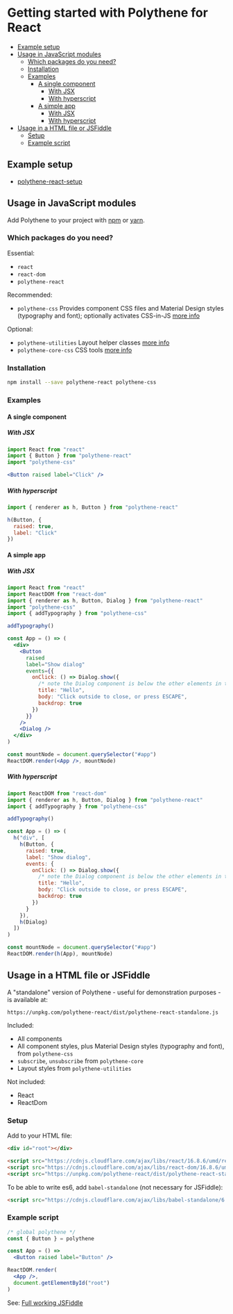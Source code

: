 # Getting started with Polythene for React

<!-- MarkdownTOC autolink="true" autoanchor="true" bracket="round" levels="1,2,3" -->

- [Example setup](#example-setup)
- [Usage in JavaScript modules](#usage-in-javascript-modules)
  - [Which packages do you need?](#which-packages-do-you-need)
  - [Installation](#installation)
  - [Examples](#examples)
    - [A single component](#a-single-component)
      - [With JSX](#with-jsx)
      - [With hyperscript](#with-hyperscript)
    - [A simple app](#a-simple-app)
      - [With JSX](#with-jsx-1)
      - [With hyperscript](#with-hyperscript-1)
- [Usage in a HTML file or JSFiddle](#usage-in-a-html-file-or-jsfiddle)
  - [Setup](#setup)
  - [Example script](#example-script)

<!-- /MarkdownTOC -->

<a id="example-setup"></a>
## Example setup

* [polythene-react-setup](https://github.com/ArthurClemens/polythene-react-setup)


<a id="usage-in-javascript-modules"></a>
## Usage in JavaScript modules

Add Polythene to your project with [npm](https://www.npmjs.com) or [yarn](https://yarnpkg.com/).

<a id="which-packages-do-you-need"></a>
### Which packages do you need?

Essential:

* `react`
* `react-dom`
* `polythene-react`

Recommended:

* `polythene-css` Provides component CSS files and Material Design styles (typography and font); optionally activates CSS-in-JS [more info](css.md)

Optional:

* `polythene-utilities` Layout helper classes [more info](packages/polythene-utilities.md)
* `polythene-core-css` CSS tools [more info](packages/polythene-core-css.md)


<a id="installation"></a>
### Installation

~~~bash
npm install --save polythene-react polythene-css
~~~

<a id="examples"></a>
### Examples

#### A single component

##### With JSX

~~~jsx
import React from "react"
import { Button } from "polythene-react"
import "polythene-css"

<Button raised label="Click" />
~~~

##### With hyperscript

~~~javascript
import { renderer as h, Button } from "polythene-react"

h(Button, {
  raised: true,
  label: "Click"
})
~~~


#### A simple app

##### With JSX

~~~jsx
import React from "react"
import ReactDOM from "react-dom"
import { renderer as h, Button, Dialog } from "polythene-react"
import "polythene-css"
import { addTypography } from "polythene-css"

addTypography()

const App = () => (
  <div>
    <Button
      raised
      label="Show dialog"
      events={{
        onClick: () => Dialog.show({
          /* note the Dialog component is below the other elements in the app */
          title: "Hello",
          body: "Click outside to close, or press ESCAPE",
          backdrop: true
        })
      }}
    />
    <Dialog />
  </div>
)

const mountNode = document.querySelector("#app")
ReactDOM.render(<App />, mountNode)
~~~


##### With hyperscript

~~~javascript
import ReactDOM from "react-dom"
import { renderer as h, Button, Dialog } from "polythene-react"
import { addTypography } from "polythene-css"

addTypography()

const App = () => (
  h("div", [
    h(Button, {
      raised: true,
      label: "Show dialog",
      events: {
        onClick: () => Dialog.show({
          /* note the Dialog component is below the other elements in the app */
          title: "Hello",
          body: "Click outside to close, or press ESCAPE",
          backdrop: true
        })
      }
    }),
    h(Dialog)
  ])
)

const mountNode = document.querySelector("#app")
ReactDOM.render(h(App), mountNode)
~~~


<a id="usage-in-a-html-file-or-jsfiddle"></a>
## Usage in a HTML file or JSFiddle

A "standalone" version of Polythene - useful for demonstration purposes - is available at:

~~~
https://unpkg.com/polythene-react/dist/polythene-react-standalone.js
~~~

Included:

* All components
* All component styles, plus Material Design styles (typography and font), from `polythene-css`
* `subscribe`, `unsubscribe` from `polythene-core`
* Layout styles from `polythene-utilities`

Not included:

* React
* ReactDom

<a id="setup"></a>
### Setup

Add to your HTML file:

~~~html
<div id="root"></div>

<script src="https://cdnjs.cloudflare.com/ajax/libs/react/16.8.6/umd/react.production.min.js"></script>
<script src="https://cdnjs.cloudflare.com/ajax/libs/react-dom/16.8.6/umd/react-dom.production.min.js"></script>
<script src="https://unpkg.com/polythene-react/dist/polythene-react-standalone.js"></script>
~~~

To be able to write es6, add `babel-standalone` (not necessary for JSFiddle):

~~~html
<script src="https://cdnjs.cloudflare.com/ajax/libs/babel-standalone/6.26.0/babel.min.js"></script>
~~~

<a id="example-script"></a>
### Example script

~~~jsx
/* global polythene */
const { Button } = polythene

const App = () =>
  <Button raised label="Button" />

ReactDOM.render(
  <App />,
  document.getElementById("root")
)
~~~


See: [Full working JSFiddle](https://jsfiddle.net/ArthurClemens/5db99xoj/)


